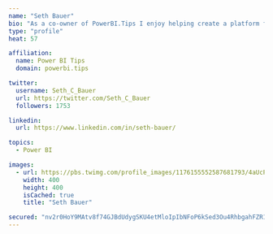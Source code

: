 ```yaml
---
name: "Seth Bauer"
bio: "As a co-owner of PowerBI.Tips I enjoy helping create a platform for new and advanced users alike to learn and expand their skills and get the most out of Power BI."
type: "profile"
heat: 57

affiliation:
  name: Power BI Tips
  domain: powerbi.tips

twitter:
  username: Seth_C_Bauer
  url: https://twitter.com/Seth_C_Bauer
  followers: 1753

linkedin:
  url: https://www.linkedin.com/in/seth-bauer/

topics:
  - Power BI

images:
  - url: https://pbs.twimg.com/profile_images/1176155552587681793/4aUcPKoe_400x400.jpg
    width: 400
    height: 400
    isCached: true
    title: "Seth Bauer"

secured: "nv2r0HoY9MAtv8f74GJBdUdygSKU4etMloIpIbNFoP6kSed3Ou4RhbgahFZR1w08aJTmyG761y1MKDKjdiCwMbDIS43wOroTlo9ndCGZzytI1sqUz/cOaEfHIui1jf9MDy243AYXRe3BymFZobcoxGf3TPCwR0Mv3Srplr0kb61SJIF1A4H55LaECAEtjasGmE+ASzrra7KYxZkGMEIQr7NDKHnC4RQzTBGcMcPJEsjcYbwzqJhZYjBNW7vbG3RZ2aE8oR3z/NEuMCI3AT3mtw1zE5qnYkCuh3txg4Aii5L3Baj1Gb1dc0AzkmYQi5w0Y8iouRAj153DEZlskRopmM4mvZ6cm4MJEpL7yX4N1mbiFyGZztR124jbdrK060/xGloHYXveGaVLZTjLRN+0SfKAuyQp8yYJCAs/J9yJ+n8=;i1fl8WJasfHBKVsql61D4g=="
---
```


